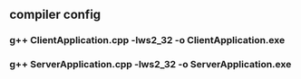 ## compiler config
### g++ ClientApplication.cpp -lws2_32 -o ClientApplication.exe
### g++ ServerApplication.cpp -lws2_32 -o ServerApplication.exe
